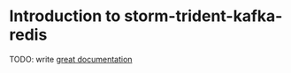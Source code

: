 # Introduction to storm-trident-kafka-redis

TODO: write [great documentation](http://jacobian.org/writing/what-to-write/)
